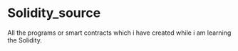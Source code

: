 # Solidity_source
All the programs or smart contracts which i have created while i am learning the Solidity.
